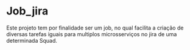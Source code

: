 # Job_jira
Este projeto tem por finalidade ser um job, no qual facilita a criação de diversas tarefas iguais para multiplos microsserviços no jira de uma determinada Squad.
